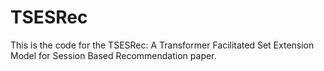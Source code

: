 # TSESRec
This is the code for the TSESRec: A Transformer Facilitated Set Extension Model for Session Based Recommendation paper.

